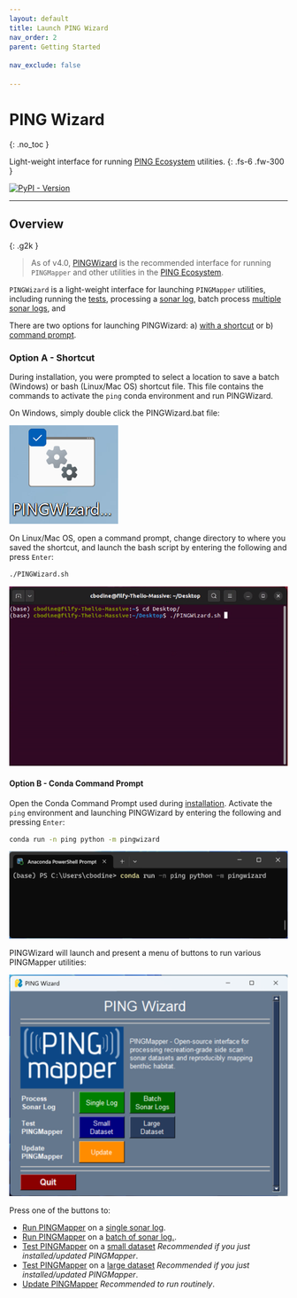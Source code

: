 ```yaml
---
layout: default
title: Launch PING Wizard
nav_order: 2
parent: Getting Started

nav_exclude: false

---
```


# PING Wizard
{: .no_toc }

Light-weight interface for running [PING Ecosystem](../PINGEcosystem.md) utilities.
{: .fs-6 .fw-300 }

[![PyPI - Version](https://img.shields.io/pypi/v/pingwizard?style=flat-square&label=Latest%20Version%20(PyPi))](https://pypi.org/project/pingwizard/)

---

## Overview

{: .g2k }
> As of v4.0, [PINGWizard](https://github.com/CameronBodine/PINGWizard) is the recommended interface for running `PINGMapper` and other utilities in the [PING Ecosystem](../PINGEcosystem.md).

`PINGWizard` is a light-weight interface for launching `PINGMapper` utilities, including running the [tests](Testing.md), processing a [sonar log](./Running.md#process-single-sonar-log), batch process [multiple sonar logs](./Running.md#batch-process-multiple-sonar-recordings), and 










There are two options for launching PINGWizard: a) [with a shortcut](#option-a---shortcut) or b) [command prompt](#option-b---conda-command-prompt).

### Option A - Shortcut

During installation, you were prompted to select a location to save a batch (Windows) or bash (Linux/Mac OS) shortcut file. This file contains the commands to activate the `ping` conda environment and run PINGWizard. 

On Windows, simply double click the PINGWizard.bat file:

<img src="../../assets/running/PINGWizard_bat.PNG"/>

On Linux/Mac OS, open a command prompt, change directory to where you saved the shortcut, and launch the bash script by entering the following and press `Enter`:

```bash
./PINGWizard.sh
```

<img src="../../assets/running/PINGWizard_sh.PNG"/>

#### Option B - Conda Command Prompt

Open the Conda Command Prompt used during [installation](./Installation.md). Activate the `ping` environment and launching PINGWizard by entering the following and pressing `Enter`:

```bash
conda run -n ping python -m pingwizard
```

<img src="../../assets/running/PINGWizard_console.PNG"/>

PINGWizard will launch and present a menu of buttons to run various PINGMapper utilities:

<img src="../../assets/running/PINGWizard_gui.PNG"/>

Press one of the buttons to:

- [Run PINGMapper](./Running.md) on a [single sonar log](./Running.md#process-single-sonar-log).
- [Run PINGMapper](./Running.md) on a [batch of sonar log.](./Running.md#batch-process-multiple-sonar-recordings).
- [Test PINGMapper](./Testing.md) on a [small dataset](./Testing.md#small-dataset-test) *Recommended if you just installed/updated PINGMapper*.
- [Test PINGMapper](./Testing.md) on a [large dataset](./Testing.md#large-dataset-test) *Recommended if you just installed/updated PINGMapper*.
- [Update PINGMapper](./UpdateInstallation.md) *Recommended to run routinely*.